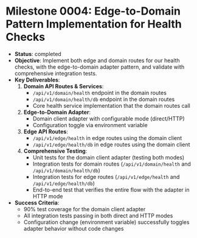 # Milestone 0004: Edge-to-Domain Pattern Implementation for Health Checks

- **Status**: completed
- **Objective**: Implement both edge and domain routes for our health checks, with the edge-to-domain adapter pattern, and validate with comprehensive integration tests.
- **Key Deliverables**:
  1.  **Domain API Routes & Services**:
      - `/api/v1/domain/health` endpoint in the domain routes
      - `/api/v1/domain/health/db` endpoint in the domain routes
      - Core health service implementation that the domain routes call
  2.  **Edge-to-Domain Adapter**:
      - Domain client adapter with configurable mode (direct/HTTP)
      - Configuration toggle via environment variable
  3.  **Edge API Routes**:
      - `/api/v1/edge/health` in edge routes using the domain client
      - `/api/v1/edge/health/db` in edge routes using the domain client
  4.  **Comprehensive Testing**:
      - Unit tests for the domain client adapter (testing both modes)
      - Integration tests for domain routes (`/api/v1/domain/health` and `/api/v1/domain/health/db`)
      - Integration tests for edge routes (`/api/v1/edge/health` and `/api/v1/edge/health/db`)
      - End-to-end test that verifies the entire flow with the adapter in HTTP mode
- **Success Criteria**:
  - 90% test coverage for the domain client adapter
  - All integration tests passing in both direct and HTTP modes
  - Configuration change (environment variable) successfully toggles adapter behavior without code changes
